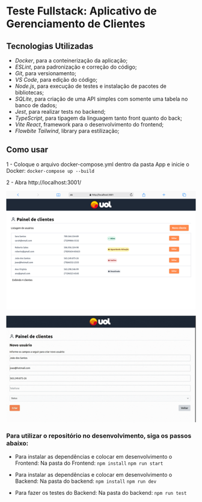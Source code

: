 <h1>Teste Fullstack: Aplicativo de Gerenciamento de Clientes</h1>

<h2> Tecnologias Utilizadas </h2>

+ *Docker*, para a conteinerização da aplicação;
+ *ESLint*, para padronização e correção do código;
+ *Git*, para versionamento;
+ *VS Code*, para edição do código;
+ *Node.js*, para execução de testes e instalação de pacotes de bibliotecas;
+ *SQLite*, para criação de uma API simples com somente uma tabela no banco de dados;
+ *Jest*, para realizar tests no backend;
+ *TypeScript*, para tipagem da linguagem tanto front quanto do back;
+ *Vite React*, framework para o desenvolvimento do frontend;
+ *Flowbite Tailwind*, library para estilização;

<h2>Como usar</h2>

 1 - Coloque o arquivo docker-compose.yml dentro da pasta App e inicie o Docker:
`docker-compose up --build` 

 2 - Abra http://localhost:3001/
 
![](./imgs/pagina-clientes.png)

![](./imgs/uol.gif)

<h3>Para utilizar o repositório no desenvolvimento, siga os passos abaixo:</h3>

- Para instalar as dependências e colocar em desenvolvimento o Frontend:
Na pasta do Frontend:
`npm install`  `npm run start`

- Para instalar as dependências e colocar em desenvolvimento o Backend:
Na pasta do backend:
`npm install`  `npm run dev`

- Para fazer os testes do Backend:
Na pasta do backend:
`npm run test`
